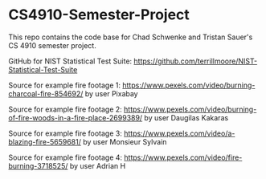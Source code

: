 # CS4910-Semester-Project
This repo contains the code base for Chad Schwenke and Tristan Sauer's CS 4910 semester project.

GitHub for NIST Statistical Test Suite: https://github.com/terrillmoore/NIST-Statistical-Test-Suite

Source for example fire footage 1: https://www.pexels.com/video/burning-charcoal-fire-854692/ by user Pixabay

Source for example fire footage 2: https://www.pexels.com/video/burning-of-fire-woods-in-a-fire-place-2699389/ by user Daugilas Kakaras

Source for example fire footage 3: https://www.pexels.com/video/a-blazing-fire-5659681/ by user Monsieur Sylvain

Source for example fire footage 4: https://www.pexels.com/video/fire-burning-3718525/ by user Adrian H
